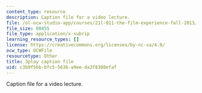 ```yaml
---
content_type: resource
description: Caption file for a video lecture.
file: /ol-ocw-studio-app/courses/21l-011-the-film-experience-fall-2013/c3b9f56bbfc55636a9eeda3f8308efaf_flAwb1TmOkQ.vtt
file_size: 80455
file_type: application/x-subrip
learning_resource_types: []
license: https://creativecommons.org/licenses/by-nc-sa/4.0/
ocw_type: OCWFile
resourcetype: Other
title: 3play caption file
uid: c3b9f56b-bfc5-5636-a9ee-da3f8308efaf
---
```

Caption file for a video lecture.